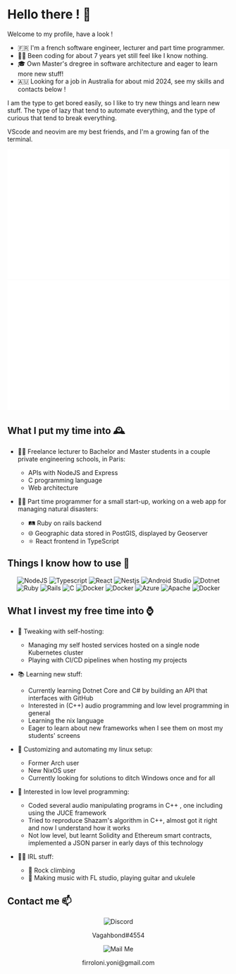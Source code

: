 # Hello there ! 🐌

Welcome to my profile, have a look ! 
* 🇫🇷 I'm a french software engineer, lecturer and part time programmer.
* 🧙‍♂️ Been coding for about 7 years yet still feel like I know nothing.
* 🎓 Own Master's dregree in software architecture and eager to learn more new stuff!
* 🇦🇺 Looking for a job in Australia for about mid 2024, see my skills and contacts below ! 

I am the type to get bored easily, so I like to try new things and learn new stuff.
The type of lazy that tend to automate everything, and the type of curious that tend to break everything.

VScode and neovim are my best friends, and I'm a growing fan of the terminal. 

<p align="center">
   <img title="overview" src="https://raw.githubusercontent.com/vagahbond/github-stats/master/generated/overview.svg#gh-dark-mode-only">
   <img title="overview" src="https://raw.githubusercontent.com/vagahbond/github-stats/master/generated/languages.svg#gh-dark-mode-only">

</p>

## What I put my time into 🕰️

* 👨‍🏫 Freelance lecturer to Bachelor and Master students in a couple private engineering schools, in Paris: 
    * APIs with NodeJS and Express
    * C programming language
    * Web architecture

* 👨‍💻 Part time programmer for a small start-up, working on a web app for managing natural disasters:
  * 🛤️ Ruby on rails backend
  * 🌐 Geographic data stored in PostGIS, displayed by Geoserver
  * ⚛️ React frontend in TypeScript 


## Things I know how to use 🧠
<p align=center>
<img title="NodeJS" src="https://upload.wikimedia.org/wikipedia/commons/thumb/d/d9/Node.js_logo.svg/640px-Node.js_logo.svg.png" height="60px"/>
<img title="Typescript" src="https://upload.wikimedia.org/wikipedia/commons/4/4c/Typescript_logo_2020.svg" width="60px"/>
<img title="React" src="https://upload.wikimedia.org/wikipedia/commons/thumb/a/a7/React-icon.svg/640px-React-icon.svg.png" height="60px"/>
<img title="Nestjs" src="https://upload.wikimedia.org/wikipedia/commons/thumb/a/a8/NestJS.svg/640px-NestJS.svg.png" height="60px"/>
<img title="Android Studio" src="https://upload.wikimedia.org/wikipedia/commons/thumb/e/e3/Android_Studio_Icon_%282014-2019%29.svg/640px-Android_Studio_Icon_%282014-2019%29.svg.png" height="60px"/>
<img title="Dotnet" src="https://upload.wikimedia.org/wikipedia/commons/thumb/e/ee/.NET_Core_Logo.svg/640px-.NET_Core_Logo.svg.png" height="60px"/>
<img title="Ruby" src="https://upload.wikimedia.org/wikipedia/commons/thumb/7/73/Ruby_logo.svg/640px-Ruby_logo.svg.png" height="60px"/>
<img title="Rails" src="https://upload.wikimedia.org/wikipedia/commons/thumb/6/62/Ruby_On_Rails_Logo.svg/640px-Ruby_On_Rails_Logo.svg.png" height="60px"/>
<img title="C" src="https://upload.wikimedia.org/wikipedia/commons/thumb/1/19/C_Logo.png/640px-C_Logo.png" height="60px"/>
<img title="Docker" src="https://upload.wikimedia.org/wikipedia/commons/e/ea/Docker_%28container_engine%29_logo_%28cropped%29.png" height="60px"/>
<img title="Docker" src="https://upload.wikimedia.org/wikipedia/commons/thumb/3/39/Kubernetes_logo_without_workmark.svg/640px-Kubernetes_logo_without_workmark.svg.png" height="60px"/>
<img title="Azure" src="https://upload.wikimedia.org/wikipedia/commons/thumb/c/cb/New-azure-logo-square.png/640px-New-azure-logo-square.png" height="60px"/>
<img title="Apache" src="https://upload.wikimedia.org/wikipedia/commons/thumb/1/10/Apache_HTTP_server_logo_%282019-present%29.svg/640px-Apache_HTTP_server_logo_%282019-present%29.svg.png" height="60px"/>
<img title="Docker" src="https://upload.wikimedia.org/wikipedia/commons/thumb/8/83/GNU_Linux.svg/640px-GNU_Linux.svg.png" height="60px"/>
</p>

## What I invest my free time into ⌚
* 💽 Tweaking with self-hosting:
  * Managing my self hosted services hosted on a single node Kubernetes cluster
  * Playing with CI/CD pipelines when hosting my projects

* 📚 Learning new stuff:
  * Currently learning Dotnet Core and C# by building an API that interfaces with GitHub
  * Interested in (C++) audio programming and low level programming in general
  * Learning the nix language
  * Eager to learn about new frameworks when I see them on most my students' screens 

* 🧙 Customizing and automating my linux setup:
  * Former Arch user
  * New NixOS user
  * Currently looking for solutions to ditch Windows once and for all

* 💾 Interested in low level programming:
  * Coded several audio manipulating programs in C++ , one including using the JUCE framework
  * Tried to reproduce Shazam's algorithm in C++, almost got it right and now I understand how it works
  * Not low level, but learnt Solidity and Ethereum smart contracts, implemented a JSON parser in early days of this technology

* 🏃‍♂️ IRL stuff: 
  * 🧗 Rock climbing
  * 🎸 Making music with FL studio, playing guitar and ukulele
 

## Contact me 📫


<p align="center">
<img title="Discord" href="https://discord.gg/TS6w3TYZRM" src="https://logodownload.org/wp-content/uploads/2017/11/discord-logo-1-1.png" width="5%"/>
</p>
<p align="center">
Vagahbond#4554
</p>
<p align="center">
<img title="Mail Me" href="mailto:firroloni.yoni@gmail.com" src="https://img.icons8.com/fluent/48/000000/gmail.png" width="5%"/>
</p>
<p align="center">
firroloni.yoni@gmail.com
</p>



